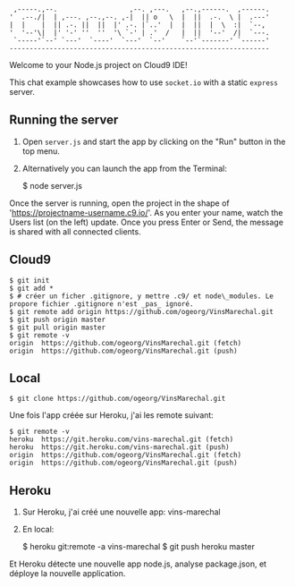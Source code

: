 
     ,-----.,--.                  ,--. ,---.   ,--.,------.  ,------.
    '  .--./|  | ,---. ,--.,--. ,-|  || o   \  |  ||  .-.  \ |  .---'
    |  |    |  || .-. ||  ||  |' .-. |`..'  |  |  ||  |  \  :|  `--, 
    '  '--'\|  |' '-' ''  ''  '\ `-' | .'  /   |  ||  '--'  /|  `---.
     `-----'`--' `---'  `----'  `---'  `--'    `--'`-------' `------'
    ----------------------------------------------------------------- 


Welcome to your Node.js project on Cloud9 IDE!

This chat example showcases how to use `socket.io` with a static `express` server.

## Running the server

1) Open `server.js` and start the app by clicking on the "Run" button in the top menu.

2) Alternatively you can launch the app from the Terminal:

    $ node server.js

Once the server is running, open the project in the shape of 'https://projectname-username.c9.io/'. As you enter your name, watch the Users list (on the left) update. Once you press Enter or Send, the message is shared with all connected clients.

## Cloud9

    $ git init
    $ git add *
    $ # créer un ficher .gitignore, y mettre .c9/ et node\_modules. Le propore fichier .gitignore n'est _pas_ ignoré.
    $ git remote add origin https://github.com/ogeorg/VinsMarechal.git
    $ git push origin master
    $ git pull origin master
    $ git remote -v
    origin  https://github.com/ogeorg/VinsMarechal.git (fetch)
    origin  https://github.com/ogeorg/VinsMarechal.git (push)

## Local

    $ git clone https://github.com/ogeorg/VinsMarechal.git

Une fois l'app créée sur Heroku, j'ai les remote suivant:

    $ git remote -v
    heroku	https://git.heroku.com/vins-marechal.git (fetch)
    heroku	https://git.heroku.com/vins-marechal.git (push)
    origin	https://github.com/ogeorg/VinsMarechal.git (fetch)
    origin	https://github.com/ogeorg/VinsMarechal.git (push)

## Heroku

1) Sur Heroku, j'ai créé une nouvelle app: vins-marechal

2) En local:

    $ heroku git:remote -a vins-marechal
    $ git push heroku master

Et Heroku détecte une nouvelle app node.js, analyse package.json, et déploye la nouvelle application. 



